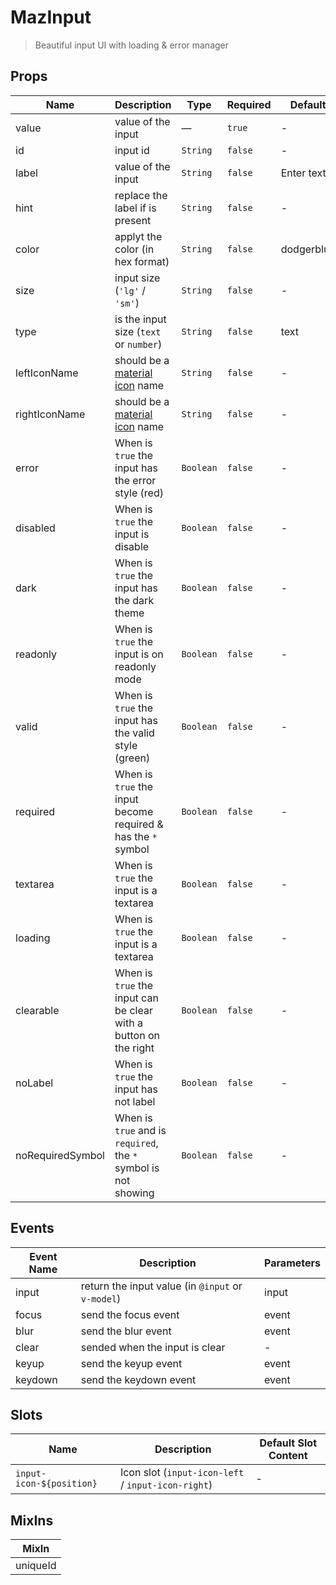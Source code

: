 # MazInput

> Beautiful input UI with loading & error manager

## Props

<!-- @vuese:MazInput:props:start -->

| Name             | Description                                                            | Type      | Required | Default    |
| ---------------- | ---------------------------------------------------------------------- | --------- | -------- | ---------- |
| value            | value of the input                                                     | —         | `true`   | -          |
| id               | input id                                                               | `String`  | `false`  | -          |
| label            | value of the input                                                     | `String`  | `false`  | Enter text |
| hint             | replace the label if is present                                        | `String`  | `false`  | -          |
| color            | applyt the color (in hex format)                                       | `String`  | `false`  | dodgerblue |
| size             | input size (`'lg'` / `'sm'`)                                           | `String`  | `false`  | -          |
| type             | is the input size (`text` or `number`)                                 | `String`  | `false`  | text       |
| leftIconName     | should be a [material icon](https://material.io/resources/icons/) name | `String`  | `false`  | -          |
| rightIconName    | should be a [material icon](https://material.io/resources/icons/) name | `String`  | `false`  | -          |
| error            | When is `true` the input has the error style (red)                     | `Boolean` | `false`  | -          |
| disabled         | When is `true` the input is disable                                    | `Boolean` | `false`  | -          |
| dark             | When is `true` the input has the dark theme                            | `Boolean` | `false`  | -          |
| readonly         | When is `true` the input is on readonly mode                           | `Boolean` | `false`  | -          |
| valid            | When is `true` the input has the valid style (green)                   | `Boolean` | `false`  | -          |
| required         | When is `true` the input become required & has the `*` symbol          | `Boolean` | `false`  | -          |
| textarea         | When is `true` the input is a textarea                                 | `Boolean` | `false`  | -          |
| loading          | When is `true` the input is a textarea                                 | `Boolean` | `false`  | -          |
| clearable        | When is `true` the input can be clear with a button on the right       | `Boolean` | `false`  | -          |
| noLabel          | When is `true` the input has not label                                 | `Boolean` | `false`  | -          |
| noRequiredSymbol | When is `true` and is `required`, the `*` symbol is not showing        | `Boolean` | `false`  | -          |

<!-- @vuese:MazInput:props:end -->

## Events

<!-- @vuese:MazInput:events:start -->

| Event Name | Description                                       | Parameters |
| ---------- | ------------------------------------------------- | ---------- |
| input      | return the input value (in `@input` or `v-model`) | input      |
| focus      | send the focus event                              | event      |
| blur       | send the blur event                               | event      |
| clear      | sended when the input is clear                    | -          |
| keyup      | send the keyup event                              | event      |
| keydown    | send the keydown event                            | event      |

<!-- @vuese:MazInput:events:end -->

## Slots

<!-- @vuese:MazInput:slots:start -->

| Name                     | Description                                        | Default Slot Content |
| ------------------------ | -------------------------------------------------- | -------------------- |
| `input-icon-${position}` | Icon slot (`input-icon-left` / `input-icon-right`) | -                    |

<!-- @vuese:MazInput:slots:end -->

## MixIns

<!-- @vuese:MazInput:mixIns:start -->

| MixIn    |
| -------- |
| uniqueId |

<!-- @vuese:MazInput:mixIns:end -->
